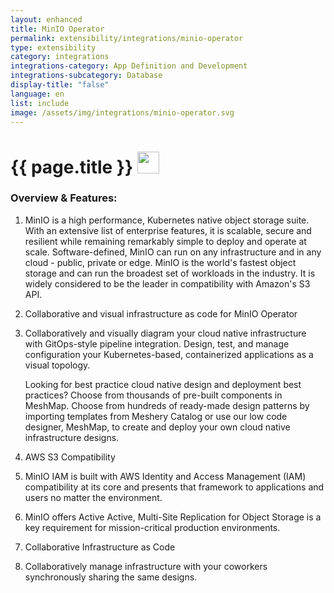 ```yaml
---
layout: enhanced
title: MinIO Operator
permalink: extensibility/integrations/minio-operator
type: extensibility
category: integrations
integrations-category: App Definition and Development
integrations-subcategory: Database
display-title: "false"
language: en
list: include
image: /assets/img/integrations/minio-operator.svg
---
```


<h1>{{ page.title }} <img src="{{ page.image }}" style="width: 35px; height: 35px;" /></h1>


<!-- This needs replaced with the Category property, not the sub-category.
 #### About: MinIO is a high performance, Kubernetes native object storage suite. With an extensive list of enterprise features, it is scalable, secure and resilient while remaining remarkably simple to deploy and operate at scale. Software-defined, MinIO can run on any infrastructure and in any cloud - public, private or edge. MinIO is the world's fastest object storage and can run the broadest set of workloads in the industry. It is widely considered to be the leader in compatibility with Amazon's S3 API. -->

### Overview & Features:

1. MinIO is a high performance, Kubernetes native object storage suite. With an extensive list of enterprise features, it is scalable, secure and resilient while remaining remarkably simple to deploy and operate at scale. Software-defined, MinIO can run on any infrastructure and in any cloud - public, private or edge. MinIO is the world's fastest object storage and can run the broadest set of workloads in the industry. It is widely considered to be the leader in compatibility with Amazon's S3 API.

2. Collaborative and visual infrastructure as code for MinIO Operator

4. 
    Collaboratively and visually diagram your cloud native infrastructure with GitOps-style pipeline integration. Design, test, and manage configuration your Kubernetes-based, containerized applications as a visual topology.



    Looking for best practice cloud native design and deployment best practices? Choose from thousands of pre-built components in MeshMap. Choose from hundreds of ready-made design patterns by importing templates from Meshery Catalog or use our low code designer, MeshMap, to create and deploy your own cloud native infrastructure designs.



5. AWS S3 Compatibility

6. MinIO IAM is built with AWS Identity and Access Management (IAM) compatibility at its core and presents that framework to applications and users no matter the environment.

7. MinIO offers Active Active, Multi-Site Replication for Object Storage is a key requirement for mission-critical production environments.

8. Collaborative Infrastructure as Code

9. Collaboratively manage infrastructure with your coworkers synchronously sharing the same designs.

